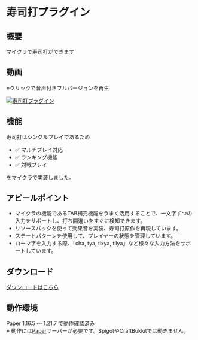 # 寿司打プラグイン

## 概要

マイクラで寿司打ができます

## 動画

※クリックで音声付きフルバージョンを再生

[![寿司打プラグイン](https://i.gyazo.com/eaaa2931245dc23c0608b0ecb90e88e3.gif)](https://video.twimg.com/ext_tw_video/1317597407954169856/pu/vid/1304x720/qE9SpNdVhTSBHcJq.mp4?tag=10)

## 機能

寿司打はシングルプレイであるため

- ✅ マルチプレイ対応
- ✅ ランキング機能
- ✅ 対戦プレイ

をマイクラで実装しました。

## アピールポイント

- マイクラの機能であるTAB補完機能をうまく活用することで、一文字ずつの入力をサポートし、打ち間違いをすぐに検知できます。
- リソースパックを使って効果音を実装、寿司打原作を再現しています。
- ステートパターンを使用して、プレイヤーの状態を管理しています。
- ローマ字を入力する際、「cha, tya, tixya, tilya」など様々な入力方法をサポートしています。

## ダウンロード

[ダウンロードはこちら](https://github.com/TeamKun/Sushida/releases)

## 動作環境

Paper 1.16.5 ～ 1.21.7 で動作確認済み  
※ 動作には[Paper](https://papermc.io/downloads/paper)サーバーが必要です。SpigotやCraftBukkitでは動きません。